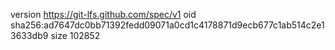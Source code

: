 version https://git-lfs.github.com/spec/v1
oid sha256:ad7647dc0bb71392fedd09071a0cd1c4178871d9ecb677c1ab514c2e13633db9
size 102852
